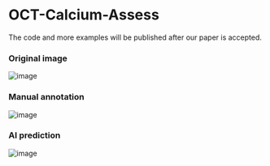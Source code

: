 # OCT-Calcium-Assess

The code and more examples will be published after our paper is accepted.

### Original image
![image](https://github.com/IFF-0303/OCT-Calcium-Assess/blob/main/code/3_CP_Seg/Figures/case_1_32_ori.bmp)
### Manual annotation
![image](https://github.com/IFF-0303/OCT-Calcium-Assess/blob/main/code/3_CP_Seg/Figures/case_1_32_gt.bmp)
### AI prediction
![image](https://github.com/IFF-0303/OCT-Calcium-Assess/blob/main/code/3_CP_Seg/Figures/case_1_32_pred.bmp)

